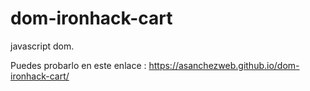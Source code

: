 # dom-ironhack-cart
javascript dom.

Puedes probarlo en este enlace : https://asanchezweb.github.io/dom-ironhack-cart/
